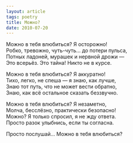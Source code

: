 ```yaml
---
layout: article
tags: poetry
title: Можно?
date: 2010-07-20
---
```


Можно в тебя влюбиться? Я осторожно!<br>
Робко, тревожно, чуть-чуть... до потери пульса,<br>
Потных ладоней, мурашек и нервной дрожи —<br>
Это всерьёз. Это тайна! Никто не в курсе.<br>

Можно в тебя влюбиться? Я аккуратно!<br>
Тихо, легко, не спеша — я знаю, как лучше,<br>
Знаю тот путь, что не может вести обратно,<br>
Знаю, как всё остальное сказать беззвучно.<br>

Можно в тебя влюбиться? Я незаметно,<br>
Молча, бесслёзно, практически безопасно!<br>
Можно? Я только спросил, я не жду ответа.<br>
Просто разок улыбнись, если ты согласна.<br>

Просто послушай... Можно в тебя влюбиться?
